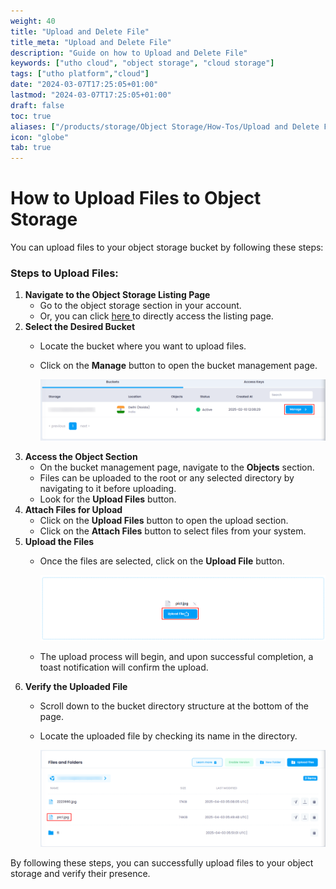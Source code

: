 ```yaml
---
weight: 40
title: "Upload and Delete File"
title_meta: "Upload and Delete File"
description: "Guide on how to Upload and Delete File"
keywords: ["utho cloud", "object storage", "cloud storage"]
tags: ["utho platform","cloud"]
date: "2024-03-07T17:25:05+01:00"
lastmod: "2024-03-07T17:25:05+01:00"
draft: false
toc: true
aliases: ["/products/storage/Object Storage/How-Tos/Upload and Delete File"]
icon: "globe"
tab: true
---
```


# **How to Upload Files to Object Storage**

You can upload files to your object storage bucket by following these steps:

### **Steps to Upload Files:**

1. **Navigate to the Object Storage Listing Page**
   * Go to the object storage section in your account.
   * Or, you can click [here ](https://console.utho.com/ "Object Storage Listing")to directly access the listing page.
2. **Select the Desired Bucket**
   * Locate the bucket where you want to upload files.
   * Click on the **Manage** button to open the bucket management page.

     ![1743657938649](image/index/1743657938649.png)
3. **Access the Object Section**
   * On the bucket management page, navigate to the **Objects** section.
   * Files can be uploaded to the root or any selected directory by navigating to it before uploading.
   * Look for the **Upload Files** button.
4. **Attach Files for Upload**
   * Click on the **Upload Files** button to open the upload section.
   * Click on the **Attach Files** button to select files from your system.
5. **Upload the Files**
   * Once the files are selected, click on the **Upload File** button.

     ![1743659373031](image/index/1743659373031.png)
   * The upload process will begin, and upon successful completion, a toast notification will confirm the upload.
6. **Verify the Uploaded File**
   * Scroll down to the bucket directory structure at the bottom of the page.
   * Locate the uploaded file by checking its name in the directory.

     ![1743659596156](image/index/1743659596156.png)

By following these steps, you can successfully upload files to your object storage and verify their presence.

